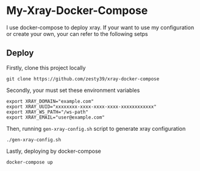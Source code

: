 # My-Xray-Docker-Compose

I use docker-compose to deploy xray. If your want to use my configuration or create your own, your can refer to the following setps

## Deploy

Firstly, clone this project locally

``` shell
git clone https://github.com/zesty39/xray-docker-compose
```

Secondly, your must set these environment variables

``` shell
export XRAY_DOMAIN="example.com"
export XRAY_UUID="xxxxxxxx-xxxx-xxxx-xxxx-xxxxxxxxxxxx"
export XRAY_WS_PATH="/ws-path"
export XRAY_EMAIL="user@example.com"
```

Then, running `gen-xray-config.sh` script to generate xray configuration

``` shell
./gen-xray-config.sh
```

Lastly, deploying by docker-compose

``` shell
docker-compose up
```

